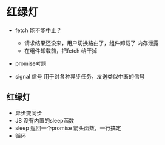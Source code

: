 # 红绿灯

- fetch 能不能中止？
    - 请求结果还没来，用户切换路由了，组件卸载了 内存泄露
    - 在组件卸载前，把fetch 给干掉

- promise考题

- signal
    信号
    用于对各种异步任务，发送类似中断的信号

## 红绿灯
- 异步变同步
- JS 没有内置的sleep函数
- sleep 返回一个promise
    箭头函数，一行搞定
- 循环